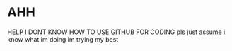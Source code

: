 # AHH
HELP I DONT KNOW HOW TO USE GITHUB FOR CODING 
pls just assume i know what im doing im trying my best
